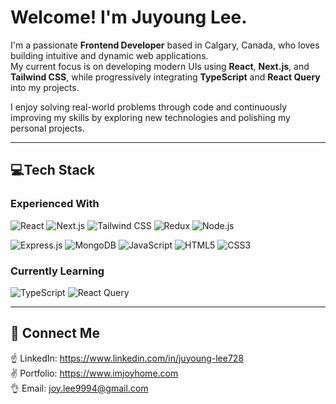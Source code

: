 # Welcome! I'm Juyoung Lee.

I'm a passionate **Frontend Developer** based in Calgary, Canada, who loves building intuitive and dynamic web applications.  
My current focus is on developing modern UIs using **React**, **Next.js**, and **Tailwind CSS**, while progressively integrating **TypeScript** and **React Query** into my projects.

I enjoy solving real-world problems through code and continuously improving my skills by exploring new technologies and polishing my personal projects. 

---

## 💻**Tech Stack**

### **Experienced With**
![React](https://img.shields.io/badge/React-61DAFB?logo=react&logoColor=white)
![Next.js](https://img.shields.io/badge/Next.js-000000?logo=next.js&logoColor=white)
![Tailwind CSS](https://img.shields.io/badge/TailwindCSS-06B6D4?logo=tailwind-css&logoColor=white)
![Redux](https://img.shields.io/badge/Redux-764ABC?logo=redux&logoColor=white)
![Node.js](https://img.shields.io/badge/Node.js-339933?logo=node.js&logoColor=white)  

![Express.js](https://img.shields.io/badge/Express.js-000000?logo=express&logoColor=white)
![MongoDB](https://img.shields.io/badge/MongoDB-47A248?logo=mongodb&logoColor=white)
![JavaScript](https://img.shields.io/badge/JavaScript-F7DF1E?logo=javascript&logoColor=black)
![HTML5](https://img.shields.io/badge/HTML5-E34F26?logo=html5&logoColor=white)
![CSS3](https://img.shields.io/badge/CSS3-1572B6?logo=css3&logoColor=white)


### **Currently Learning**
![TypeScript](https://img.shields.io/badge/TypeScript-3178C6?logo=typescript&logoColor=white)
![React Query](https://img.shields.io/badge/React_Query-FF4154?logo=react-query&logoColor=white)

---

## 🌱 **Connect Me**
☝ LinkedIn: https://www.linkedin.com/in/juyoung-lee728<br/>
✌ Portfolio: https://www.imjoyhome.com<br/>
👌 Email: [joy.lee9994@gmail.com](mailto:joy.lee9994@gmail.com)



